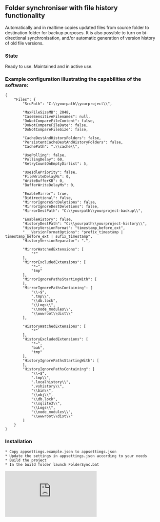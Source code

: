 ## Folder synchroniser with file history functionality
Automatically and in realtime copies updated files from source folder to destination folder for backup purposes. It is also possible to turn on bi-directional synchronisation, and/or automatic generation of version history of old file versions. 

### State
Ready to use. Maintained and in active use.

### Example configuration illustrating the capabilities of the software:

	{
		"Files": {
			"SrcPath": "C:\\yourpath\\yourproject\\",

			"MaxFileSizeMB": 2048,
			"CaseSensitiveFilenames": null,
			"DoNotCompareFileContent": false,
			"DoNotCompareFileDate": false,
			"DoNotCompareFileSize": false,
			
			"CacheDestAndHistoryFolders": false,
			"PersistentCacheDestAndHistoryFolders": false,
			"CachePath": ".\\cache\\",

			"UsePolling": false,
			"PollingDelay": 60,
			"RetryCountOnEmptyDirlist": 5,

			"UseIdlePriority": false,
			"FileWriteDelayMs": 0,
			"WriteBufferKB": 0,
			"BufferWriteDelayMs": 0,

			"EnableMirror": true,
			"Bidirectional": false,
			"MirrorIgnoreSrcDeletions": false,
			"MirrorIgnoreDestDeletions": false,
			"MirrorDestPath": "C:\\yourpath\\yourproject-backup\\",

			"EnableHistory": false,
			"HistoryDestPath": "C:\\yourpath\\yourproject-history\\",
			"HistoryVersionFormat": "timestamp_before_ext",
			"___VersionFormatOptions": "prefix_timestamp | timestamp_before_ext | sufix_timestamp",
			"HistoryVersionSeparator": ".",

			"MirrorWatchedExtensions": [
				"*"
			],
			"MirrorExcludedExtensions": [
				"*~",
				"tmp"
			],
			"MirrorIgnorePathsStartingWith": [
			],
			"MirrorIgnorePathsContaining": [
				"\\~$",
				".tmp\\",
				"\\db.lock",
				"\\Logs\\",
				"\\node_modules\\",
				"\\wwwroot\\dist\\"
			],

			"HistoryWatchedExtensions": [
				"*"
			],
			"HistoryExcludedExtensions": [
				"*~",
				"bak",
				"tmp"
			],
			"HistoryIgnorePathsStartingWith": [
			],
			"HistoryIgnorePathsContaining": [
				"\\~$",
				".tmp\\",
				".localhistory\\",
				".vshistory\\",
				"\\bin\\",
				"\\obj\\",
				"\\db.lock",
				"\\sqlite3\\",
				"\\Logs\\",
				"\\node_modules\\",
				"\\wwwroot\\dist\\"
			]
		}
	}


### Installation

    * Copy appsettings.example.json to appsettings.json
    * Update the settings in appsettings.json according to your needs
    * Build the project
    * In the build folder launch FolderSync.bat


[![Analytics](https://ga-beacon.appspot.com/UA-351728-28/FolderSyncNet/README.md?pixel)](https://github.com/igrigorik/ga-beacon)   
    
    
